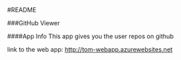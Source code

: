#README

###GitHub Viewer

####App Info
This app gives you the user repos on github

link to the web app: http://tom-webapp.azurewebsites.net
